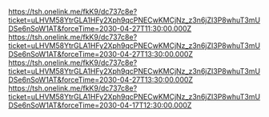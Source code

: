 https://tsh.onelink.me/fkK9/dc737c8e?ticket=uLHVM58YtrGLA1HFy2Xph9qcPNECwKMCjNz_z3n6jZI3P8whuT3mUDSe6nSoW1AT&forceTime=2030-04-27T11:30:00.000Z
https://tsh.onelink.me/fkK9/dc737c8e?ticket=uLHVM58YtrGLA1HFy2Xph9qcPNECwKMCjNz_z3n6jZI3P8whuT3mUDSe6nSoW1AT&forceTime=2030-04-27T13:30:00.000Z
https://tsh.onelink.me/fkK9/dc737c8e?ticket=uLHVM58YtrGLA1HFy2Xph9qcPNECwKMCjNz_z3n6jZI3P8whuT3mUDSe6nSoW1AT&forceTime=2030-04-27T13:30:00.000Z
https://tsh.onelink.me/fkK9/dc737c8e?ticket=uLHVM58YtrGLA1HFy2Xph9qcPNECwKMCjNz_z3n6jZI3P8whuT3mUDSe6nSoW1AT&forceTime=2030-04-17T12:30:00.000Z
